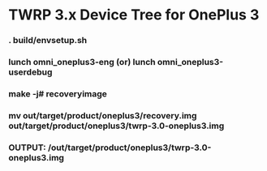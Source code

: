 # TWRP 3.x Device Tree for OnePlus 3

### . build/envsetup.sh
### lunch omni_oneplus3-eng (or) lunch omni_oneplus3-userdebug
### make -j# recoveryimage
### mv out/target/product/oneplus3/recovery.img out/target/product/oneplus3/twrp-3.0-oneplus3.img

### OUTPUT: <sour-dir>/out/target/product/oneplus3/twrp-3.0-oneplus3.img
